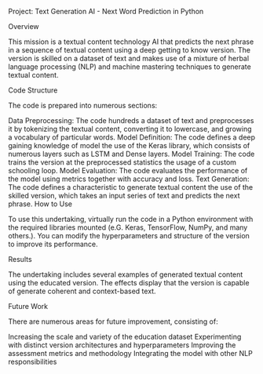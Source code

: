 Project: Text Generation AI - Next Word Prediction in Python

Overview

This mission is a textual content technology AI that predicts the next phrase in a sequence of textual content using a deep getting to know version. The version is skilled on a dataset of text and makes use of a mixture of herbal language processing (NLP) and machine mastering techniques to generate textual content.

Code Structure

The code is prepared into numerous sections:

Data Preprocessing: The code hundreds a dataset of text and preprocesses it by tokenizing the textual content, converting it to lowercase, and growing a vocabulary of particular words.
Model Definition: The code defines a deep gaining knowledge of model the use of the Keras library, which consists of numerous layers such as LSTM and Dense layers.
Model Training: The code trains the version at the preprocessed statistics the usage of a custom schooling loop.
Model Evaluation: The code evaluates the performance of the model using metrics together with accuracy and loss.
Text Generation: The code defines a characteristic to generate textual content the use of the skilled version, which takes an input series of text and predicts the next phrase.
How to Use

To use this undertaking, virtually run the code in a Python environment with the required libraries mounted (e.G. Keras, TensorFlow, NumPy, and many others.). You can modify the hyperparameters and structure of the version to improve its performance.

Results

The undertaking includes several examples of generated textual content using the educated version. The effects display that the version is capable of generate coherent and context-based text.

Future Work

There are numerous areas for future improvement, consisting of:

Increasing the scale and variety of the education dataset
Experimenting with distinct version architectures and hyperparameters
Improving the assessment metrics and methodology
Integrating the model with other NLP responsibilities 
